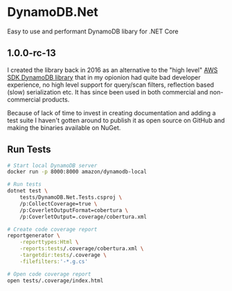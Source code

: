 # DynamoDB.Net

Easy to use and performant DynamoDB libary for .NET Core  


## 1.0.0-rc-13

I created the library back in 2016 as an alternative to the "high level" [AWS SDK DynamoDB library](https://docs.aws.amazon.com/amazondynamodb/latest/developerguide/DotNetSDKHighLevel.html) that in my opionion had quite bad developer experience, no high level support for query/scan filters, reflection based (slow) serialization etc. It has since been used in both commercial and non-commercial products.  

Because of lack of time to invest in creating documentation and adding a test suite I haven't gotten around to publish it as open source on GitHub and making the binaries available on NuGet.  


## Run Tests

```sh
# Start local DynamoDB server
docker run -p 8000:8000 amazon/dynamodb-local

# Run tests
dotnet test \
    tests/DynamoDB.Net.Tests.csproj \
    /p:CollectCoverage=true \
    /p:CoverletOutputFormat=cobertura \
    /p:CoverletOutput=.coverage/cobertura.xml

# Create code coverage report
reportgenerator \
    -reporttypes:Html \
    -reports:tests/.coverage/cobertura.xml \
    -targetdir:tests/.coverage \
    -filefilters:'-*.g.cs'

# Open code coverage report
open tests/.coverage/index.html
```
